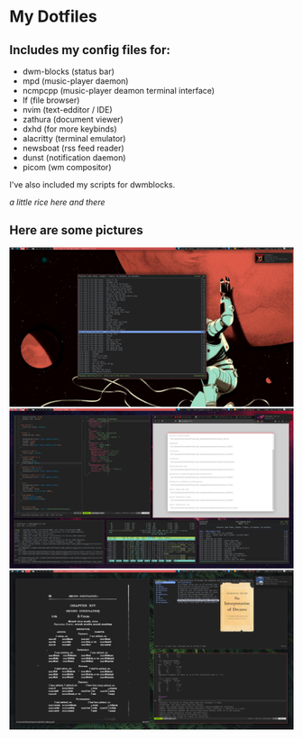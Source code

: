 # My Dotfiles

## Includes my config files for:

- dwm-blocks (status bar)
- mpd (music-player daemon)
- ncmpcpp (music-player deamon terminal interface)
- lf (file browser)
- nvim (text-edditor / IDE)
- zathura (document viewer)
- dxhd (for more keybinds)
- alacritty (terminal emulator)
- newsboat (rss feed reader)
- dunst (notification daemon)
- picom (wm compositor)

I've also included my scripts for dwmblocks.

_a little rice here and there_

## Here are some pictures

![README_img1.jpg](README_img1.jpg)
![README_img2.jpg](README_img2.jpg)
![README_img3.jpg](README_img3.jpg)
